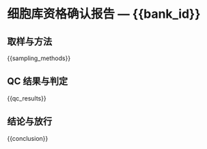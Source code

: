 # 细胞库资格确认报告 — {{bank_id}}

## 取样与方法

{{sampling_methods}}

## QC 结果与判定

{{qc_results}}

## 结论与放行

{{conclusion}}
